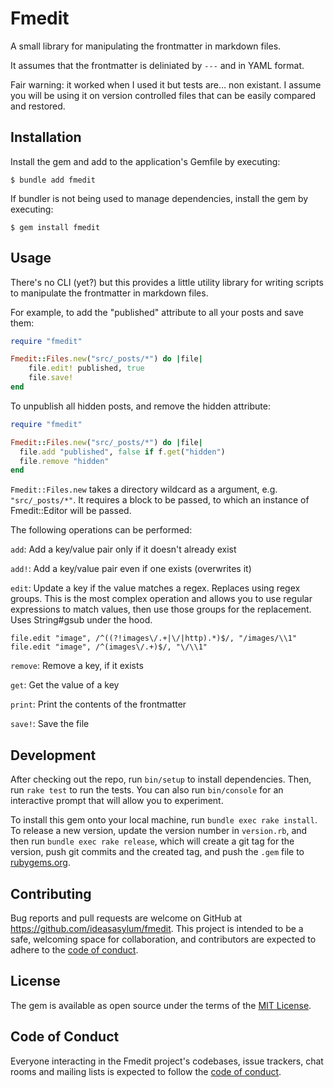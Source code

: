 # Fmedit

A small library for manipulating the frontmatter in markdown files.

It assumes that the frontmatter is deliniated by `---` and in YAML format.

Fair warning: it worked when I used it but tests are… non existant. I assume you will be using it on version controlled files that can be easily compared and restored.

## Installation

Install the gem and add to the application's Gemfile by executing:

    $ bundle add fmedit

If bundler is not being used to manage dependencies, install the gem by executing:

    $ gem install fmedit

## Usage

There's no CLI (yet?) but this provides a little utility library for writing scripts to manipulate the frontmatter in markdown files.

For example, to add the "published" attribute to all your posts and save them:

```ruby
require "fmedit"

Fmedit::Files.new("src/_posts/*") do |file|
    file.edit! published, true
    file.save!
end
```

To unpublish all hidden posts, and remove the hidden attribute:

```ruby
require "fmedit"

Fmedit::Files.new("src/_posts/*") do |file|
  file.add "published", false if f.get("hidden")
  file.remove "hidden"
end
```

`Fmedit::Files.new` takes a directory wildcard as a argument, e.g. `"src/_posts/*"`. It requires a block to be passed, to which an instance of Fmedit::Editor will be passed.

The following operations can be performed:

`add`: Add a key/value pair only if it doesn't already exist

`add!`: Add a key/value pair even if one exists (overwrites it)

`edit`: Update a key if the value matches a regex. Replaces using regex groups. This is the most complex operation and allows you to use regular expressions to match values, then use those groups for the replacement. Uses String#gsub under the hood.

```
file.edit "image", /^((?!images\/.+|\/|http).*)$/, "/images/\\1"
file.edit "image", /^(images\/.+)$/, "\/\\1"
```

`remove`: Remove a key, if it exists

`get`: Get the value of a key

`print`: Print the contents of the frontmatter

`save!`: Save the file

## Development

After checking out the repo, run `bin/setup` to install dependencies. Then, run `rake test` to run the tests. You can also run `bin/console` for an interactive prompt that will allow you to experiment.

To install this gem onto your local machine, run `bundle exec rake install`. To release a new version, update the version number in `version.rb`, and then run `bundle exec rake release`, which will create a git tag for the version, push git commits and the created tag, and push the `.gem` file to [rubygems.org](https://rubygems.org).

## Contributing

Bug reports and pull requests are welcome on GitHub at https://github.com/ideasasylum/fmedit. This project is intended to be a safe, welcoming space for collaboration, and contributors are expected to adhere to the [code of conduct](https://github.com/ideasasylum/fmedit/blob/master/CODE_OF_CONDUCT.md).

## License

The gem is available as open source under the terms of the [MIT License](https://opensource.org/licenses/MIT).

## Code of Conduct

Everyone interacting in the Fmedit project's codebases, issue trackers, chat rooms and mailing lists is expected to follow the [code of conduct](https://github.com/ideasasylum/fmedit/blob/master/CODE_OF_CONDUCT.md).
